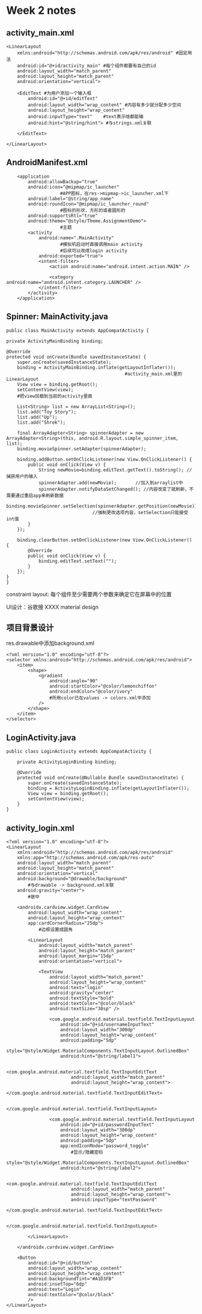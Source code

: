 # Week 2 notes

## activity_main.xml

    <LinearLayout 
        xmlns:android="http://schemas.android.com/apk/res/android" #固定用法
        android:id="@+id/activity_main" #每个组件都要有自己的id
        android:layout_width="match_parent"
        android:layout_height="match_parent"
        android:orientation="vertical">

        <EditText #为用户添加一个输入框
            android:id="@+id/editText"
            android:layout_width="wrap_content" #内容有多少就分配多少空间
            android:layout_height="wrap_content"
            android:inputType="text"    #text表示啥都能输
            android:hint="@string/hint"> #与strings.xml关联

        </EditText>

    </LinearLayout>

## AndroidManifest.xml

        <application
            android:allowBackup="true"
            android:icon="@mipmap/ic_launcher" 
                        #APP图标，在res->mipmap->ic_launcher.xml下
            android:label="@string/app_name"
            android:roundIcon="@mipmap/ic_launcher_round"
                        #图标的形状，方形的或者圆形的
            android:supportsRtl="true"
            android:theme="@style/Theme.AssignmentDemo">
                        #主题
            <activity
                android:name=".MainActivity"
                        #模拟机启动时直接调用main activity
                        #后续可以改成login activity
                android:exported="true">
                <intent-filter>
                    <action android:name="android.intent.action.MAIN" />

                    <category android:name="android.intent.category.LAUNCHER" />
                </intent-filter>
            </activity>
        </application>

## Spinner: MainActivity.java

    public class MainActivity extends AppCompatActivity {

    private ActivityMainBinding binding;

    @Override
    protected void onCreate(Bundle savedInstanceState) {
        super.onCreate(savedInstanceState);
        binding = ActivityMainBinding.inflate(getLayoutInflater());
                                                #activity_main.xml里的LinearLayout
        View view = binding.getRoot();
        setContentView(view);
        #把view加载到当前的activity里面

        List<String> list = new ArrayList<String>();
        list.add("Toy Story");
        list.add("Up");
        list.add("Shrek");

        final ArrayAdapter<String> spinnerAdapter = new ArrayAdapter<String>(this, android.R.layout.simple_spinner_item, list);
        binding.movieSpinner.setAdapter(spinnerAdapter);

        binding.addButton.setOnClickListener(new View.OnClickListener() {
            public void onClick(View v) {
                String newMovie=binding.editText.getText().toString(); //捕获用户的输入
                spinnerAdapter.add(newMovie);       //加入到arraylist中
                spinnerAdapter.notifyDataSetChanged(); //内容改变了就刷新，不需要通过重启app来刷新数据
                binding.movieSpinner.setSelection(spinnerAdapter.getPosition(newMovie));
                                    //强制更改选项内容，setSelection只能接受int值
            }
        });

        binding.clearButton.setOnClickListener(new View.OnClickListener() {
            @Override
            public void onClick(View v) {
                binding.editText.setText("");
            }
        });
    }
    }

constraint layout: 每个组件至少需要两个参数来确定它在屏幕中的位置

UI设计：谷歌搜 XXXX material design

## 项目背景设计

res.drawable中添加background.xml

    <?xml version="1.0" encoding="utf-8"?>
    <selector xmlns:android="http://schemas.android.com/apk/res/android">
        <item>
            <shape>
                <gradient
                    android:angle="90"
                    android:startColor="@color/lemonchiffon"
                    android:endColor="@color/ivory"
                    #所用color已在values -> colors.xml中添加
                />
            </shape>
        </item>
    </selector>

## LoginActivity.java

    public class LoginActivity extends AppCompatActivity {

        private ActivityLoginBinding binding;

        @Override
        protected void onCreate(@Nullable Bundle savedInstanceState) {
            super.onCreate(savedInstanceState);
            binding = ActivityLoginBinding.inflate(getLayoutInflater());
            View view = binding.getRoot();
            setContentView(view);
        }
    }

## activity_login.xml

    <?xml version="1.0" encoding="utf-8"?>
    <LinearLayout
        xmlns:android="http://schemas.android.com/apk/res/android"
        xmlns:app="http://schemas.android.com/apk/res-auto"
        android:layout_width="match_parent"
        android:layout_height="match_parent"
        android:orientation="vertical"
        android:background="@drawable/background"
            #与drawable -> background.xml关联
        android:gravity="center">
            #居中

        <androidx.cardview.widget.CardView
            android:layout_width="wrap_content"
            android:layout_height="wrap_content"
            app:cardCornerRadius="25dp">
                #边框设置成圆角   

            <LinearLayout
                android:layout_width="match_parent"
                android:layout_height="match_parent"
                android:layout_margin="15dp"
                android:orientation="vertical">

                <TextView
                    android:layout_width="match_parent"
                    android:layout_height="wrap_content"
                    android:text="login"
                    android:gravity="center"
                    android:textStyle="bold"
                    android:textColor="@color/black"
                    android:textSize="30sp" />

                    <com.google.android.material.textfield.TextInputLayout
                        android:id="@+id/usernameInputText"
                        android:layout_width="300dp"
                        android:layout_height="wrap_content"
                        android:padding="5dp"
                        style="@style/Widget.MaterialComponents.TextInputLayout.OutlinedBox"
                        android:hint="@string/label1">

                        <com.google.android.material.textfield.TextInputEditText
                            android:layout_width="match_parent"
                            android:layout_height="wrap_content">
                        </com.google.android.material.textfield.TextInputEditText>

                    </com.google.android.material.textfield.TextInputLayout>

                    <com.google.android.material.textfield.TextInputLayout
                        android:id="@+id/passwordInputText"
                        android:layout_width="300dp"
                        android:layout_height="wrap_content"
                        android:padding="5dp"
                        app:endIconMode="password_toggle"
                            #显示/隐藏密码
                        style="@style/Widget.MaterialComponents.TextInputLayout.OutlinedBox"
                        android:hint="@string/label2">

                        <com.google.android.material.textfield.TextInputEditText
                            android:layout_width="match_parent"
                            android:layout_height="wrap_content">
                            android:inputType="textPassword"
                        </com.google.android.material.textfield.TextInputEditText>

                    </com.google.android.material.textfield.TextInputLayout>

            </LinearLayout>

        </androidx.cardview.widget.CardView>

        <Button
            android:id="@+id/button"
            android:layout_width="wrap_content"
            android:layout_height="wrap_content"
            android:backgroundTint="#A1D3FB"
            android:insetTop="6dp"
            android:text="Login"
            android:textColor="@color/black"
            />
    </LinearLayout>